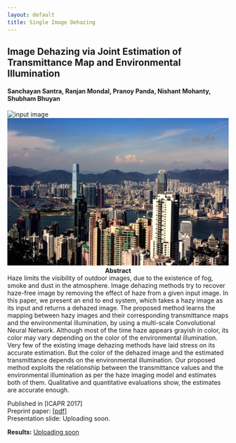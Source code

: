 ```yaml
---
layout: default
title: Single Image Dehazing
---
```


## Image Dehazing via Joint Estimation of Transmittance Map and Environmental Illumination

#### Sanchayan Santra, Ranjan Mondal, Pranoy Panda, Nishant Mohanty, Shubham Bhuyan

<div class="row">
   <div class="col-xs-6">
      <img src="{{ site.baseurl }}/public/haze_image/hongkong_input.jpg" alt="input image"/>
   </div>
   <div class="col-xs-6">
      <img src="results/hongkong_input_out.jpg" alt="output image"/>
   </div>
</div>


<center><b>Abstract</b></center>
Haze limits the visibility of outdoor images, due to the existence of fog, smoke and dust in the atmosphere. Image dehazing methods try to recover haze-free image by removing the effect of haze from a given input image. In this paper, we present an end to end system, which takes a hazy image as its input and returns a dehazed image. The proposed method learns the mapping between hazy images and their corresponding transmittance maps and the environmental illumination, by using a multi-scale Convolutional Neural Network. Although most of the time haze appears grayish in color, its color may vary depending on the color of the environmental illumination. Very few of the existing image dehazing methods have laid stress on its accurate estimation. But the color of the dehazed image and the estimated transmittance depends on the environmental illumination. Our proposed method exploits the relationship between the transmittance values and the environmental illumination as per the haze imaging model and estimates both of them. Qualitative and quantitative evaluations show, the estimates are accurate enough.


Published in [ICAPR 2017] <br/>
Preprint paper: [[pdf]](icapr17_preprint.pdf) <br/>
Presentation slide: Uploading soon.

**Results:** [Uploading soon](#)
